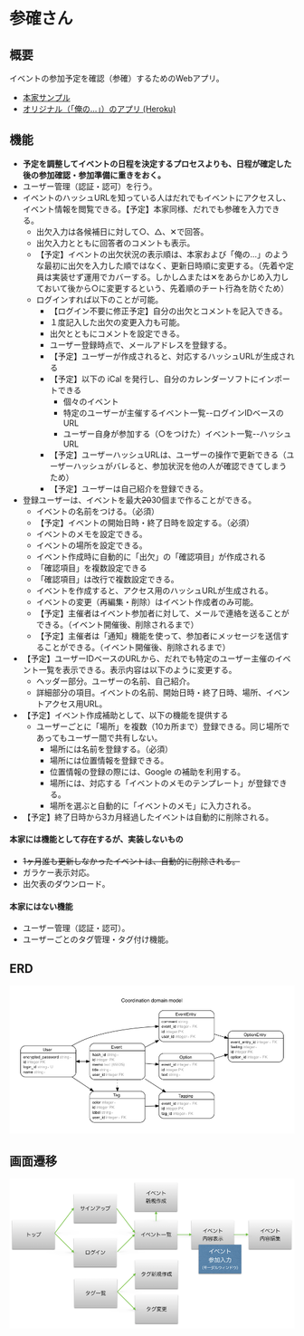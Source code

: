 # 参確さん

## 概要

イベントの参加予定を確認（参確）するためのWebアプリ。

- [本家サンプル](https://chouseisan.com/s?h=028c5bfdf74c4912a6b2a697c4fed4a3)
- [オリジナル（「俺の…」）のアプリ (Heroku)](https://dry-basin-5475.herokuapp.com/events/e770a86069561b98d0078d5df057d9ae)

## 機能
- **予定を調整してイベントの日程を決定するプロセスよりも、日程が確定した後の参加確認・参加準備に重きをおく。**
- ユーザー管理（認証・認可）を行う。
- イベントのハッシュURLを知っている人はだれでもイベントにアクセスし、イベント情報を閲覧できる。【予定】本家同様、だれでも参確を入力できる。
    - 出欠入力は各候補日に対して○、△、✕で回答。
    - 出欠入力とともに回答者のコメントも表示。
    - 【予定】イベントの出欠状況の表示順は、本家および「俺の…」のような最初に出欠を入力した順ではなく、更新日時順に変更する。（先着や定員は実装せず運用でカバーする。しかし△または✕をあらかじめ入力しておいて後から○に変更するという、先着順のチート行為を防ぐため）
    - ログインすれば以下のことが可能。
        - 【ログイン不要に修正予定】自分の出欠とコメントを記入できる。
        - １度記入した出欠の変更入力も可能。
        - 出欠とともにコメントを設定できる。
        - ユーザー登録時点で、メールアドレスを登録する。
        - 【予定】ユーザーが作成されると、対応するハッシュURLが生成される
        - 【予定】以下の iCal を発行し、自分のカレンダーソフトにインポートできる
            - 個々のイベント
            - 特定のユーザーが主催するイベント一覧--ログインIDベースのURL
            - ユーザー自身が参加する（○をつけた）イベント一覧--ハッシュURL
        - 【予定】ユーザーハッシュURLは、ユーザーの操作で更新できる（ユーザーハッシュがバレると、参加状況を他の人が確認できてしまうため）
        - 【予定】ユーザーは自己紹介を登録できる。
- 登録ユーザーは、イベントを最大~~20~~30個まで作ることができる。
    - イベントの名前をつける。（必須）
    - 【予定】イベントの開始日時・終了日時を設定する。（必須）
    - イベントのメモを設定できる。
    - イベントの場所を設定できる。
    - イベント作成時に自動的に「出欠」の「確認項目」が作成される
    - 「確認項目」を複数設定できる
    - 「確認項目」は改行で複数設定できる。
    - イベントを作成すると、アクセス用のハッシュURLが生成される。
    - イベントの変更（再編集・削除）はイベント作成者のみ可能。
    - 【予定】主催者はイベント参加者に対して、メールで連絡を送ることができる。（イベント開催後、削除されるまで）
    - 【予定】主催者は「通知」機能を使って、参加者にメッセージを送信することができる。（イベント開催後、削除されるまで）
- 【予定】ユーザーIDベースのURLから、だれでも特定のユーザー主催のイベント一覧を表示できる。表示内容は以下のように変更する。
    - ヘッダー部分。ユーザーの名前、自己紹介。
    - 詳細部分の項目。イベントの名前、開始日時・終了日時、場所、イベントアクセス用URL。
- 【予定】イベント作成補助として、以下の機能を提供する
    - ユーザーごとに「場所」を複数（10カ所まで）登録できる。同じ場所であってもユーザー間で共有しない。
        - 場所には名前を登録する。（必須）
        - 場所には位置情報を登録できる。
        - 位置情報の登録の際には、Google の補助を利用する。
        - 場所には、対応する「イベントのメモのテンプレート」が登録できる。
        - 場所を選ぶと自動的に「イベントのメモ」に入力される。
- 【予定】終了日時から3カ月経過したイベントは自動的に削除される。

#### 本家には機能として存在するが、実装しないもの

- ~~1ヶ月誰も更新しなかったイベントは、自動的に削除される。~~
- ガラケー表示対応。
- 出欠表のダウンロード。

#### 本家にはない機能

- ユーザー管理（認証・認可）。
- ユーザーごとのタグ管理・タグ付け機能。

## ERD

![ERD](docs/erd.png)

## 画面遷移

![画面遷移](docs/view_transition.png)
